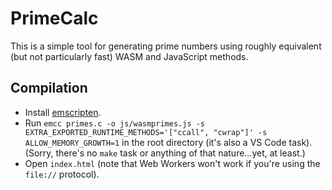 # PrimeCalc

This is a simple tool for generating prime numbers using roughly equivalent (but not particularly fast) WASM and JavaScript methods.

## Compilation

* Install [emscripten](https://emscripten.org/).
* Run `emcc primes.c -o js/wasmprimes.js -s EXTRA_EXPORTED_RUNTIME_METHODS='["ccall", "cwrap"]' -s ALLOW_MEMORY_GROWTH=1` in the root directory (it's also a VS Code task). (Sorry, there's no `make` task or anything of that nature…yet, at least.)
* Open `index.html` (note that Web Workers won't work if you're using the `file://` protocol).

